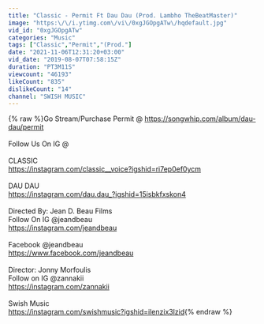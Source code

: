 ```yaml
---
title: "Classic - Permit Ft Dau Dau (Prod. Lambho TheBeatMaster)"
image: "https:\/\/i.ytimg.com\/vi\/0xgJGOpgATw\/hqdefault.jpg"
vid_id: "0xgJGOpgATw"
categories: "Music"
tags: ["Classic","Permit","(Prod."]
date: "2021-11-06T12:31:20+03:00"
vid_date: "2019-08-07T07:58:15Z"
duration: "PT3M11S"
viewcount: "46193"
likeCount: "835"
dislikeCount: "14"
channel: "SWISH MUSIC"
---
```

{% raw %}Go Stream/Purchase Permit @ <a rel="nofollow" target="blank" href="https://songwhip.com/album/dau-dau/permit">https://songwhip.com/album/dau-dau/permit</a><br /><br />Follow Us On IG @ <br /><br />CLASSIC <br /><a rel="nofollow" target="blank" href="https://instagram.com/classic__voice?igshid=ri7ep0ef0ycm">https://instagram.com/classic__voice?igshid=ri7ep0ef0ycm</a><br /><br />DAU DAU<br /><a rel="nofollow" target="blank" href="https://instagram.com/dau.dau_?igshid=15isbkfxskon4">https://instagram.com/dau.dau_?igshid=15isbkfxskon4</a><br /><br />Directed By: Jean D. Beau Films <br />Follow On IG @jeandbeau <br /><a rel="nofollow" target="blank" href="https://instagram.com/jeandbeau">https://instagram.com/jeandbeau</a><br /><br />Facebook @jeandbeau<br /><a rel="nofollow" target="blank" href="https://www.facebook.com/jeandbeau">https://www.facebook.com/jeandbeau</a><br /><br />Director: Jonny Morfoulis<br />Follow on IG @zannakii<br /><a rel="nofollow" target="blank" href="https://instagram.com/zannakii">https://instagram.com/zannakii</a><br /><br />Swish Music <br /><a rel="nofollow" target="blank" href="https://instagram.com/swishmusic?igshid=ilenzix3lzid">https://instagram.com/swishmusic?igshid=ilenzix3lzid</a>{% endraw %}
